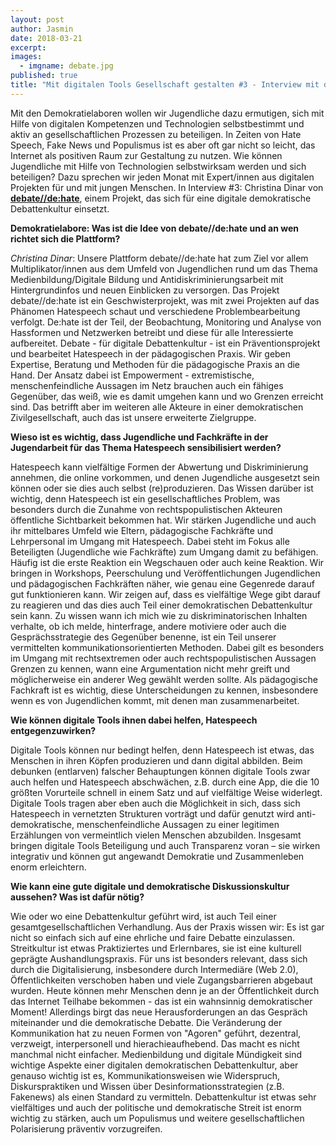 ```yaml
---
layout: post
author: Jasmin
date: 2018-03-21
excerpt: 
images:
  - imgname: debate.jpg
published: true
title: "Mit digitalen Tools Gesellschaft gestalten #3 - Interview mit debate//de:hate"
---
```


Mit den Demokratielaboren wollen wir Jugendliche dazu ermutigen, sich mit Hilfe von digitalen Kompetenzen und Technologien selbstbestimmt und aktiv an gesellschaftlichen Prozessen zu beteiligen. In Zeiten von Hate Speech, Fake News und Populismus ist es aber oft gar nicht so leicht, das Internet als positiven Raum zur Gestaltung zu nutzen. Wie können Jugendliche mit Hilfe von Technologien selbstwirksam werden und sich beteiligen? Dazu sprechen wir jeden Monat mit Expert/innen aus digitalen Projekten für und mit jungen Menschen. In Interview #3: Christina Dinar von **[debate//de:hate](http://debate-dehate.com/)**, einem Projekt, das sich für eine digitale demokratische Debattenkultur einsetzt.

**Demokratielabore: Was ist die Idee von debate//de:hate und an wen richtet sich die Plattform?**

*Christina Dinar*: Unsere Plattform debate//de:hate hat zum Ziel vor allem Multiplikator/innen aus dem Umfeld von Jugendlichen rund um das Thema Medienbildung/Digitale Bildung und Antidiskriminierungsarbeit mit Hintergrundinfos und neuen Einblicken zu versorgen. Das Projekt debate//de:hate ist ein Geschwisterprojekt, was mit zwei Projekten auf das Phänomen Hatespeech schaut und verschiedene Problembearbeitung verfolgt. De:hate ist der Teil, der Beobachtung, Monitoring und Analyse von Hassformen und Netzwerken betreibt und diese für alle Interessierte aufbereitet. Debate - für digitale Debattenkultur - ist ein Präventionsprojekt und bearbeitet Hatespeech in der pädagogischen Praxis. Wir geben Expertise, Beratung und Methoden für die pädagogische Praxis an die Hand. Der Ansatz dabei ist Empowerment - extremistische, menschenfeindliche Aussagen im Netz brauchen auch ein fähiges Gegenüber, das weiß, wie es damit umgehen kann und wo Grenzen erreicht sind. Das betrifft aber im weiteren alle Akteure in einer demokratischen Zivilgesellschaft, auch das ist unsere erweiterte Zielgruppe.

**Wieso ist es wichtig, dass Jugendliche und Fachkräfte in der Jugendarbeit für das Thema Hatespeech sensibilisiert werden?**

Hatespeech kann vielfältige Formen der Abwertung und Diskriminierung annehmen, die online vorkommen, und denen Jugendliche ausgesetzt sein können oder sie dies auch selbst (re)produzieren. Das Wissen darüber ist wichtig, denn Hatespeech ist ein gesellschaftliches Problem, was besonders durch die Zunahme von rechtspopulistischen Akteuren öffentliche Sichtbarkeit bekommen hat. Wir stärken Jugendliche und auch ihr mittelbares Umfeld wie Eltern, pädagogische Fachkräfte und Lehrpersonal im Umgang mit Hatespeech. Dabei steht im Fokus alle Beteiligten (Jugendliche wie Fachkräfte) zum Umgang damit zu befähigen. Häufig ist die erste Reaktion ein Wegschauen oder auch keine Reaktion. Wir bringen in Workshops, Peerschulung und Veröffentlichungen Jugendlichen und pädagogischen Fachkräften näher, wie genau eine Gegenrede darauf gut funktionieren kann. Wir zeigen auf, dass es vielfältige Wege gibt darauf zu reagieren und das dies auch Teil einer demokratischen Debattenkultur sein kann. Zu wissen wann ich mich wie zu diskriminatorischen Inhalten verhalte, ob ich melde, hinterfrage, andere motiviere oder auch die Gesprächsstrategie des Gegenüber benenne, ist ein Teil unserer vermittelten kommunikationsorientierten Methoden. Dabei gilt es besonders im Umgang mit rechtsextremen oder auch rechtspopulistischen Aussagen Grenzen zu kennen, wann eine  Argumentation nicht mehr greift und möglicherweise ein anderer Weg gewählt werden sollte. Als pädagogische Fachkraft ist es wichtig, diese Unterscheidungen zu kennen, insbesondere wenn es von Jugendlichen kommt, mit denen man zusammenarbeitet.

**Wie können digitale Tools ihnen dabei helfen, Hatespeech entgegenzuwirken?**

Digitale Tools können nur bedingt helfen, denn Hatespeech ist etwas, das Menschen in ihren Köpfen produzieren und dann digital abbilden. Beim debunken (entlarven) falscher Behauptungen können digitale Tools zwar auch helfen und Hatespeech abschwächen, z.B. durch eine App, die die 10 größten Vorurteile schnell in einem Satz und auf vielfältige Weise widerlegt. Digitale Tools tragen aber eben auch die Möglichkeit in sich, dass sich Hatespeech in vernetzten Strukturen vorträgt und dafür genutzt wird anti-demokratische, menschenfeindliche Aussagen zu einer legitimen Erzählungen von vermeintlich vielen Menschen abzubilden. Insgesamt bringen digitale Tools Beteiligung und auch Transparenz
voran – sie wirken integrativ und können gut angewandt Demokratie und Zusammenleben
enorm erleichtern.

**Wie kann eine gute digitale und demokratische Diskussionskultur aussehen? Was ist dafür nötig?**

Wie oder wo eine Debattenkultur geführt wird, ist auch Teil einer gesamtgesellschaftlichen Verhandlung. Aus der Praxis wissen wir: Es ist gar nicht so einfach sich auf eine ehrliche und faire Debatte einzulassen. Streitkultur ist etwas Praktiziertes und Erlernbares, sie ist eine kulturell geprägte Aushandlungspraxis. Für uns ist besonders relevant, dass sich durch die Digitalisierung, insbesondere durch Intermediäre (Web 2.0), Öffentlichkeiten verschoben haben und viele Zugangsbarrieren abgebaut wurden. Heute können mehr Menschen denn je an der Öffentlichkeit durch das Internet Teilhabe bekommen - das ist ein wahnsinnig demokratischer Moment! Allerdings birgt das neue Herausforderungen an das Gespräch miteinander und die demokratische Debatte. Die Veränderung der Kommunikation hat zu neuen Formen von  "Agoren" geführt, dezentral, verzweigt, interpersonell und hierachieaufhebend. Das macht es nicht manchmal nicht einfacher. Medienbildung und digitale Mündigkeit sind wichtige Aspekte einer digitalen demokratischen Debattenkultur, aber genauso wichtig ist es, Kommunikationsweisen wie Widerspruch, Diskurspraktiken und Wissen über Desinformationsstrategien (z.B. Fakenews) als einen Standard zu vermitteln. Debattenkultur ist etwas sehr vielfältiges und auch der politische und demokratische Streit ist enorm wichtig zu stärken, auch um Populismus und weitere gesellschaftlichen Polarisierung präventiv vorzugreifen.
